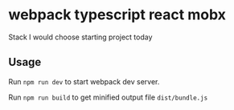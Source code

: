 # webpack typescript react mobx

Stack I would choose starting project today

## Usage
Run `npm run dev` to start webpack dev server.

Run `npm run build` to get minified output file `dist/bundle.js`
